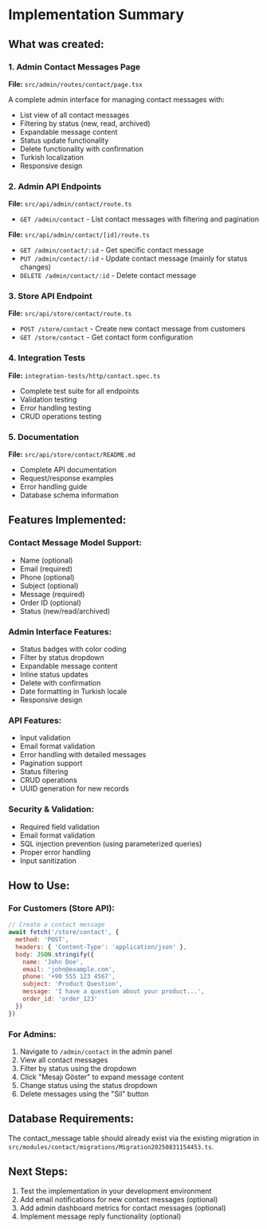 # Implementation Summary

## What was created:

### 1. Admin Contact Messages Page
**File:** `src/admin/routes/contact/page.tsx`

A complete admin interface for managing contact messages with:
- List view of all contact messages
- Filtering by status (new, read, archived)
- Expandable message content
- Status update functionality
- Delete functionality with confirmation
- Turkish localization
- Responsive design

### 2. Admin API Endpoints

**File:** `src/api/admin/contact/route.ts`
- `GET /admin/contact` - List contact messages with filtering and pagination

**File:** `src/api/admin/contact/[id]/route.ts`
- `GET /admin/contact/:id` - Get specific contact message
- `PUT /admin/contact/:id` - Update contact message (mainly for status changes)
- `DELETE /admin/contact/:id` - Delete contact message

### 3. Store API Endpoint

**File:** `src/api/store/contact/route.ts`
- `POST /store/contact` - Create new contact message from customers
- `GET /store/contact` - Get contact form configuration

### 4. Integration Tests

**File:** `integration-tests/http/contact.spec.ts`
- Complete test suite for all endpoints
- Validation testing
- Error handling testing
- CRUD operations testing

### 5. Documentation

**File:** `src/api/store/contact/README.md`
- Complete API documentation
- Request/response examples
- Error handling guide
- Database schema information

## Features Implemented:

### Contact Message Model Support:
- Name (optional)
- Email (required)
- Phone (optional)  
- Subject (optional)
- Message (required)
- Order ID (optional)
- Status (new/read/archived)

### Admin Interface Features:
- Status badges with color coding
- Filter by status dropdown
- Expandable message content
- Inline status updates
- Delete with confirmation
- Date formatting in Turkish locale
- Responsive design

### API Features:
- Input validation
- Email format validation
- Error handling with detailed messages
- Pagination support
- Status filtering
- CRUD operations
- UUID generation for new records

### Security & Validation:
- Required field validation
- Email format validation
- SQL injection prevention (using parameterized queries)
- Proper error handling
- Input sanitization

## How to Use:

### For Customers (Store API):
```javascript
// Create a contact message
await fetch('/store/contact', {
  method: 'POST',
  headers: { 'Content-Type': 'application/json' },
  body: JSON.stringify({
    name: 'John Doe',
    email: 'john@example.com',
    phone: '+90 555 123 4567',
    subject: 'Product Question',
    message: 'I have a question about your product...',
    order_id: 'order_123'
  })
})
```

### For Admins:
1. Navigate to `/admin/contact` in the admin panel
2. View all contact messages
3. Filter by status using the dropdown
4. Click "Mesajı Göster" to expand message content
5. Change status using the status dropdown
6. Delete messages using the "Sil" button

## Database Requirements:
The contact_message table should already exist via the existing migration in `src/modules/contact/migrations/Migration20250831154453.ts`.

## Next Steps:
1. Test the implementation in your development environment
2. Add email notifications for new contact messages (optional)
3. Add admin dashboard metrics for contact messages (optional)
4. Implement message reply functionality (optional)
